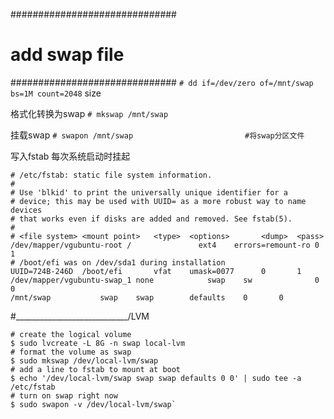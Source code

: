 ##############################
# add swap file
##############################
`# dd if=/dev/zero of=/mnt/swap bs=1M count=2048`
                                        size

格式化转换为swap
`# mkswap /mnt/swap`

挂载swap
`# swapon /mnt/swap                         #将swap分区文件`

写入fstab 每次系统启动时挂起
~~~
# /etc/fstab: static file system information.
#
# Use 'blkid' to print the universally unique identifier for a
# device; this may be used with UUID= as a more robust way to name devices
# that works even if disks are added and removed. See fstab(5).
#
# <file system> <mount point>   <type>  <options>       <dump>  <pass>
/dev/mapper/vgubuntu-root /               ext4    errors=remount-ro 0       1
# /boot/efi was on /dev/sda1 during installation
UUID=724B-246D  /boot/efi       vfat    umask=0077      0       1
/dev/mapper/vgubuntu-swap_1 none            swap    sw              0       0
/mnt/swap			swap	swap		defaults    0	    0	
~~~

#____________________________/LVM
```
# create the logical volume
$ sudo lvcreate -L 8G -n swap local-lvm
# format the volume as swap
$ sudo mkswap /dev/local-lvm/swap
# add a line to fstab to mount at boot
$ echo '/dev/local-lvm/swap swap swap defaults 0 0' | sudo tee -a /etc/fstab
# turn on swap right now
$ sudo swapon -v /dev/local-lvm/swap`
```
